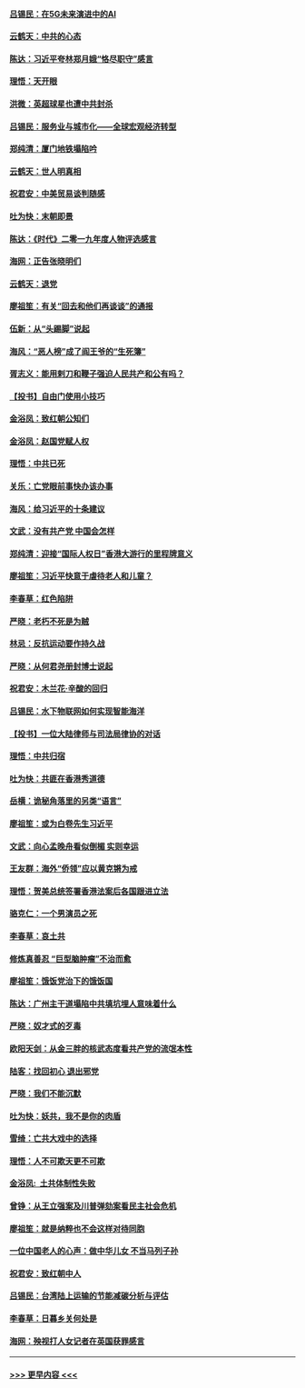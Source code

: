 #### [吕锡民：在5G未来演进中的AI](../pages/nsc993/n11730010.md?t=12190701) 
#### [云鹤天：中共的心态](../pages/nsc993/n11729906.md?t=12190701) 
#### [陈达：习近平夸林郑月娥“恪尽职守”感言](../pages/nsc993/n11729881.md?t=12190701) 
#### [理悟：天开眼](../pages/nsc993/n11729699.md?t=12190701) 
#### [洪微：英超球星也遭中共封杀](../pages/nsc993/n11727243.md?t=12190701) 
#### [吕锡民：服务业与城市化——全球宏观经济转型](../pages/nsc993/n11725845.md?t=12190701) 
#### [郑纯清：厦门地铁塌陷吟](../pages/nsc993/n11725813.md?t=12190701) 
#### [云鹤天：世人明真相](../pages/nsc993/n11725621.md?t=12190701) 
#### [祝君安：中美贸易谈判随感](../pages/nsc993/n11725609.md?t=12190701) 
#### [吐为快：末朝即景](../pages/nsc993/n11723365.md?t=12190701) 
#### [陈达：《时代》二零一九年度人物评选感言](../pages/nsc993/n11723337.md?t=12190701) 
#### [海网：正告张晓明们](../pages/nsc993/n11723228.md?t=12190701) 
#### [云鹤天：退党](../pages/nsc993/n11723056.md?t=12190701) 
#### [廖祖笙：有关“回去和他们再谈谈”的通报](../pages/nsc993/n11722442.md?t=12190701) 
#### [伍新：从“头踢脚”说起](../pages/nsc993/n11722429.md?t=12190701) 
#### [海风：“恶人榜”成了阎王爷的“生死簿”](../pages/nsc993/n11722272.md?t=12190701) 
#### [胥志义：能用剌刀和鞭子强迫人民共产和公有吗？](../pages/nsc993/n11720569.md?t=12190701) 
#### [【投书】自由门使用小技巧](../pages/nsc993/n11720180.md?t=12190701) 
#### [金浴凤：致红朝公知们](../pages/nsc993/n11720563.md?t=12190701) 
#### [金浴凤：赵国党赋人权](../pages/nsc993/n11720533.md?t=12190701) 
#### [理悟：中共已死](../pages/nsc993/n11720233.md?t=12190701) 
#### [关乐：亡党眼前事快办该办事](../pages/nsc993/n11719160.md?t=12190701) 
#### [海风：给习近平的十条建议](../pages/nsc993/n11717616.md?t=12190701) 
#### [文武：没有共产党 中国会怎样](../pages/nsc993/n11717584.md?t=12190701) 
#### [郑纯清：迎接“国际人权日”香港大游行的里程牌意义](../pages/nsc993/n11717417.md?t=12190701) 
#### [廖祖笙：习近平快意于虐待老人和儿童？](../pages/nsc993/n11715313.md?t=12190701) 
#### [李春草：红色陷阱](../pages/nsc993/n11715029.md?t=12190701) 
#### [严晓：老朽不死是为贼](../pages/nsc993/n11712910.md?t=12190701) 
#### [林忌：反抗运动要作持久战](../pages/nsc993/n11712623.md?t=12190701) 
#### [严晓：从何君尧册封博士说起](../pages/nsc993/n11712465.md?t=12190701) 
#### [祝君安：木兰花·辛酸的回归](../pages/nsc993/n11712381.md?t=12190701) 
#### [吕锡民：水下物联网如何实现智能海洋](../pages/nsc993/n11711158.md?t=12190701) 
#### [【投书】一位大陆律师与司法局律协的对话](../pages/nsc993/n11709675.md?t=12190701) 
#### [理悟：中共归宿](../pages/nsc993/n11710059.md?t=12190701) 
#### [吐为快：共匪在香港秀道德](../pages/nsc993/n11709979.md?t=12190701) 
#### [岳横：诡秘角落里的另类“语言”](../pages/nsc993/n11709792.md?t=12190701) 
#### [廖祖笙：或为白卷先生习近平](../pages/nsc993/n11708330.md?t=12190701) 
#### [文武：向心孟晚舟看似倒楣 实则幸运](../pages/nsc993/n11708236.md?t=12190701) 
#### [王友群：海外“侨领”应以黄克锵为戒](../pages/nsc993/n11706176.md?t=12190701) 
#### [理悟：贺美总统签署香港法案后各国跟进立法](../pages/nsc993/n11706853.md?t=12190701) 
#### [骆克仁：一个男演员之死](../pages/nsc993/n11706677.md?t=12190701) 
#### [李春草：哀土共](../pages/nsc993/n11706255.md?t=12190701) 
#### [修炼真善忍 “巨型脑肿瘤”不治而愈](../pages/nsc993/n11705340.md?t=12190701) 
#### [廖祖笙：饿饭党治下的饿饭国](../pages/nsc993/n11705085.md?t=12190701) 
#### [陈达：广州主干道塌陷中共填坑埋人意味着什么](../pages/nsc993/n11705046.md?t=12190701) 
#### [严晓：奴才式的歹毒](../pages/nsc993/n11704826.md?t=12190701) 
#### [欧阳天剑：从金三胖的核武态度看共产党的流氓本性](../pages/nsc993/n11702238.md?t=12190701) 
#### [陆客：找回初心 退出邪党](../pages/nsc993/n11702213.md?t=12190701) 
#### [严晓：我们不能沉默](../pages/nsc993/n11702110.md?t=12190701) 
#### [吐为快：妖共，我不是你的肉盾](../pages/nsc993/n11701366.md?t=12190701) 
#### [雪绮：亡共大戏中的选择](../pages/nsc993/n11699922.md?t=12190701) 
#### [理悟：人不可欺天更不可欺](../pages/nsc993/n11699657.md?t=12190701) 
#### [金浴凤:  土共体制性失败](../pages/nsc993/n11699361.md?t=12190701) 
#### [曾铮：从王立强案及川普弹劾案看民主社会危机](../pages/nsc993/n11699318.md?t=12190701) 
#### [廖祖笙：就是纳粹也不会这样对待同胞](../pages/nsc993/n11697658.md?t=12190701) 
#### [一位中国老人的心声：做中华儿女 不当马列子孙](../pages/nsc993/n11697525.md?t=12190701) 
#### [祝君安：致红朝中人](../pages/nsc993/n11697518.md?t=12190701) 
#### [吕锡民：台湾陆上运输的节能减碳分析与评估](../pages/nsc993/n11694983.md?t=12190701) 
#### [李春草：日暮乡关何处是](../pages/nsc993/n11694805.md?t=12190701) 
#### [海网：殃视打人女记者在英国获罪感言](../pages/nsc993/n11693832.md?t=12190701) 

----
#### [ >>> 更早内容 <<< ](../indexes/nsc993-earlier.md)
